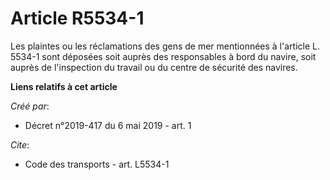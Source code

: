 # Article R5534-1

Les plaintes ou les réclamations des gens de mer mentionnées à l'article L. 5534-1 sont déposées soit auprès des responsables
à bord du navire, soit auprès de l'inspection du travail ou du centre de sécurité des navires.

**Liens relatifs à cet article**

_Créé par_:

  - Décret n°2019-417 du 6 mai 2019 - art. 1

_Cite_:

  - Code des transports - art. L5534-1
